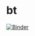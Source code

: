 # bt

[![Binder](https://mybinder.org/badge_logo.svg)](http://35.221.94.159/v2/gh/miyabeta/bt/master)
